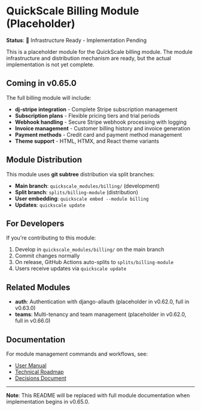 # QuickScale Billing Module (Placeholder)

**Status**: 🚧 Infrastructure Ready - Implementation Pending

This is a placeholder module for the QuickScale billing module. The module infrastructure and distribution mechanism are ready, but the actual implementation is not yet complete.

## Coming in v0.65.0

The full billing module will include:

- **dj-stripe integration** - Complete Stripe subscription management
- **Subscription plans** - Flexible pricing tiers and trial periods
- **Webhook handling** - Secure Stripe webhook processing with logging
- **Invoice management** - Customer billing history and invoice generation
- **Payment methods** - Credit card and payment method management
- **Theme support** - HTML, HTMX, and React theme variants

## Module Distribution

This module uses **git subtree** distribution via split branches:

- **Main branch**: `quickscale_modules/billing/` (development)
- **Split branch**: `splits/billing-module` (distribution)
- **User embedding**: `quickscale embed --module billing`
- **Updates**: `quickscale update`

## For Developers

If you're contributing to this module:

1. Develop in `quickscale_modules/billing/` on the main branch
2. Commit changes normally
3. On release, GitHub Actions auto-splits to `splits/billing-module`
4. Users receive updates via `quickscale update`

## Related Modules

- **auth**: Authentication with django-allauth (placeholder in v0.62.0, full in v0.63.0)
- **teams**: Multi-tenancy and team management (placeholder in v0.62.0, full in v0.66.0)

## Documentation

For module management commands and workflows, see:
- [User Manual](../../docs/technical/user_manual.md)
- [Technical Roadmap](../../docs/technical/roadmap.md)
- [Decisions Document](../../docs/technical/decisions.md)

---

**Note**: This README will be replaced with full module documentation when implementation begins in v0.65.0.
